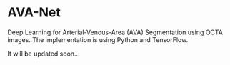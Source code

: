 # AVA-Net
Deep Learning for Arterial-Venous-Area (AVA) Segmentation using OCTA images. The implementation is using Python and TensorFlow.

It will be updated soon...
